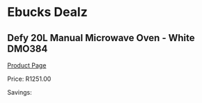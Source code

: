 
# Ebucks Dealz
## Defy 20L Manual Microwave Oven - White DMO384
[Product Page](https://www.ebucks.com/web/shop/productSelected.do?prodId=1211222833&catId=704989856)

Price: R1251.00

Savings: 


	
